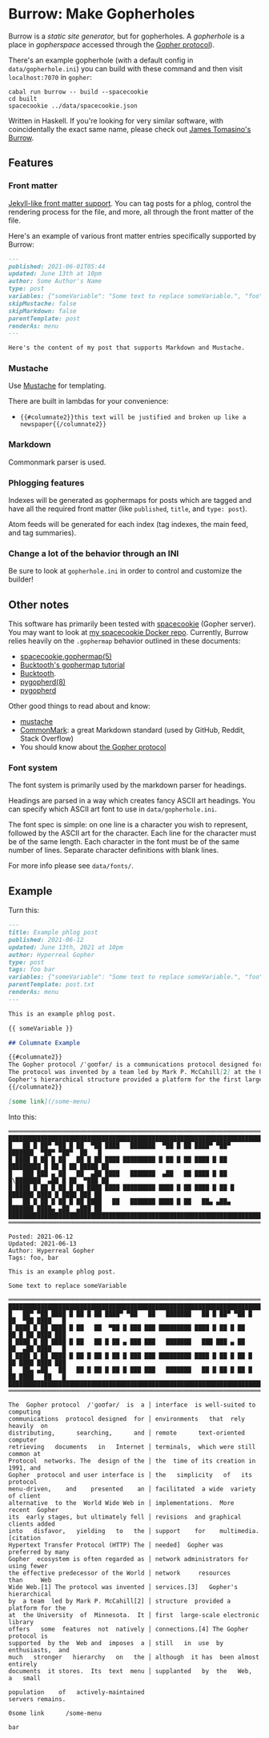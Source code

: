 # Burrow: Make Gopherholes

Burrow is a *static site generator,* but for gopherholes. A *gopherhole* is a place in *gopherspace* accessed through the [Gopher protocol](https://en.wikipedia.org/wiki/Gopher_%28protocol%29)).

There's an example gopherhole (with a default config in `data/gopherhole.ini`)
you can build with these command and then visit `localhost:7070` in `gopher`:

```
cabal run burrow -- build --spacecookie
cd built
spacecookie ../data/spacecookie.json
```

Written in Haskell. If you're looking for very similar software, with coincidentally the exact same name, please check out [James Tomasino's Burrow](https://github.com/jamestomasino/burrow).

## Features

### Front matter

[Jekyll-like front matter support](https://jekyllrb.com/docs/front-matter/). You can tag posts for a phlog, control the rendering process for the file, and more, all through the front matter of the file.

Here's an example of various front matter entries specifically supported by Burrow:

```markdown
---
published: 2021-06-01T05:44
updated: June 13th at 10pm
author: Some Author's Name
type: post
variables: {"someVariable": "Some text to replace someVariable.", "foo": "bar"}
skipMustache: false
skipMarkdown: false
parentTemplate: post
renderAs: menu
---

Here's the content of my post that supports Markdown and Mustache.
```

### Mustache

Use [Mustache](https://mustache.github.io/) for templating.

There are built in lambdas for your convenience:

  * `{{#columnate2}}this text will be justified and broken up like a newspaper{{/columnate2}}`

### Markdown

Commonmark parser is used.

### Phlogging features

Indexes will be generated as gophermaps for posts which are tagged and have all
the required front matter (like `published`, `title`, and `type: post`).

Atom feeds will be generated for each index (tag indexes, the main feed, and
tag summaries).

### Change a lot of the behavior through an INI

Be sure to look at `gopherhole.ini` in order to control and customize the builder!

## Other notes

This software has primarily been tested with
[spacecookie](https://github.com/sternenseemann/spacecookie) (Gopher server).
You may want to look at [my spacecookie Docker
repo](https://github.com/hyperrealgopher/docker-spacecookie). Currently, Burrow relies heavily on the `.gophermap` behavior outlined in these documents:

* [spacecookie.gophermap(5)](https://sternenseemann.github.io/spacecookie/spacecookie.json.5.html)
* [Bucktooth's gophermap tutorial](http://gopher.floodgap.com/gopher/gw.lite?=gopher.floodgap.com+70+302f6275636b2f6462726f7773653f666171757365203161)
* [Bucktooth](http://gopher.floodgap.com/gopher/gw.lite?=gopher.floodgap.com+70+312f6275636b).
* [pygopherd(8)](https://manpages.debian.org/unstable/pygopherd/pygopherd.8.en.html)
* [pygopherd](https://github.com/jgoerzen/pygopherd)

Other good things to read about and know:

* [mustache](https://mustache.github.io/mustache.5.html)
* [CommonMark](https://commonmark.org/): a great Markdown standard (used by GitHub, Reddit, Stack Overflow)
* You should know about [the Gopher protocol](https://en.wikipedia.org/wiki/Gopher_%28protocol%29)

### Font system

The font system is primarily used by the markdown parser for headings.

Headings are parsed in a way which creates fancy ASCII art headings. You can specify which ASCII art
font to use in `data/gopherhole.ini`.

The font spec is simple: on one line is a character you wish to represent, followed by the ASCII art for the character. Each line for the character must be of the same length. Each character in the font must be of the same number of lines. Separate character definitions with blank lines.

For more info please see `data/fonts/`.

## Example

Turn this:

```markdown
---
title: Example phlog post
published: 2021-06-12
updated: June 13th, 2021 at 10pm
author: Hyperreal Gopher
type: post
tags: foo bar
variables: {"someVariable": "Some text to replace someVariable.", "foo": "bar"}
parentTemplate: post.txt
renderAs: menu
---

This is an example phlog post.

{{ someVariable }}

## Columnate Example

{{#columnate2}}
The Gopher protocol /ˈɡoʊfər/ is a communications protocol designed for distributing, searching, and retrieving documents in Internet Protocol networks. The design of the Gopher protocol and user interface is menu-driven, and presented an alternative to the World Wide Web in its early stages, but ultimately fell into disfavor, yielding to the Hypertext Transfer Protocol (HTTP) The Gopher ecosystem is often regarded as the effective predecessor of the World Wide Web.[1]
The protocol was invented by a team led by Mark P. McCahill[2] at the University of Minnesota. It offers some features not natively supported by the Web and imposes a much stronger hierarchy on the documents it stores. Its text menu interface is well-suited to computing environments that rely heavily on remote text-oriented computer terminals, which were still common at the time of its creation in 1991, and the simplicity of its protocol facilitated a wide variety of client implementations. More recent Gopher revisions and graphical clients added support for multimedia.[citation needed] Gopher was preferred by many network administrators for using fewer network resources than Web services.[3]
Gopher's hierarchical structure provided a platform for the first large-scale electronic library connections.[4] The Gopher protocol is still in use by enthusiasts, and although it has been almost entirely supplanted by the Web, a small population of actively-maintained servers remains. 
{{/columnate2}}

[some link](/some-menu)
```

Into this:

```
══════════════════════════════════════════════════════════════════════════════════════════
██████████████████████████████████████████████████████████████████████████████████████████
█   ██ █ ██▀ ▀██ █ ██  ▀██ ████   ███████  ▀██ █ ██ ████▀ ▀██▀  ███████  ▀██▀ ▀██▀  ██   █
█ ████ █ ██ █ ██   ██ █ ██ ████ █████████ █ ██ █ ██ ████ █ ██ █████████ █ ██ █ ██ █████ ██
█   ███ ███ ▄ ██   ██  ▄██ ████   ███████  ▄██   ██ ████ █ ██ █\███████  ▄██ █ ██  ▀███ ██
█ ████ █ ██ █ ██ █ ██ ████ ████ █████████ ████ █ ██ ████ █ ██ █ ███████ ████ █ ████ ███ ██
█   ██ █ ██ █ ██ █ ██ ████   ██   ███████ ████ █ ██   ██▄ ▄██▄  ███████ ████▄ ▄██  ▄███ ██
██████████████████████████████████████████████████████████████████████████████████████████
══════════════════════════════════════════════════════════════════════════════════════════

Posted: 2021-06-12
Updated: 2021-06-13
Author: Hyperreal Gopher
Tags: foo, bar

This is an example phlog post.

Some text to replace someVariable

═════════════════════════════════════════════════════════════════════════════════════
█████████████████████████████████████████████████████████████████████████████████████
█   ██▀ ▀██ ████ █ ██ █ ██ ████▀ ▀██   ██   ███████   ██ █ ██▀ ▀██ █ ██  ▀██ ████   █
█ ████ █ ██ ████ █ ██   ██  ▀██ █ ███ ███ █████████ ████ █ ██ █ ██   ██ █ ██ ████ ███
█ ████ █ ██ ████ █ ██   ██ █ ██ ▄ ███ ███   ███████   ███ ███ ▄ ██   ██  ▄██ ████   █
█ ████ █ ██ ████ █ ██ █ ██ █ ██ █ ███ ███ █████████ ████ █ ██ █ ██ █ ██ ████ ████ ███
█   ██▄ ▄██   ██   ██ █ ██ █ ██ █ ███ ███   ███████   ██ █ ██ █ ██ █ ██ ████   ██   █
█████████████████████████████████████████████████████████████████████████████████████
═════════════════════════════════════════════════════════════════════════════════════

The  Gopher protocol  /ˈɡoʊfər/  is  a │ interface  is well-suited to computing
communications  protocol designed  for │ environments   that  rely  heavily  on
distributing,      searching,      and │ remote      text-oriented     computer
retrieving   documents   in   Internet │ terminals,  which were still common at
Protocol  networks. The  design of the │ the  time of its creation in 1991, and
Gopher  protocol and user interface is │ the   simplicity   of   its   protocol
menu-driven,    and    presented    an │ facilitated  a wide  variety of client
alternative  to the  World Wide Web in │ implementations.  More  recent  Gopher
its  early stages, but ultimately fell │ revisions  and graphical clients added
into   disfavor,   yielding   to   the │ support    for    multimedia.[citation
Hypertext Transfer Protocol (HTTP) The │ needed]  Gopher was  preferred by many
Gopher  ecosystem is often regarded as │ network administrators for using fewer
the effective predecessor of the World │ network     resources     than     Web
Wide Web.[1] The protocol was invented │ services.[3]   Gopher's   hierarchical
by  a team  led by Mark P. McCahill[2] │ structure  provided a platform for the
at  the University  of  Minnesota.  It │ first  large-scale electronic  library
offers   some  features  not  natively │ connections.[4] The Gopher protocol is
supported  by the  Web and  imposes  a │ still   in  use  by  enthusiasts,  and
much   stronger   hierarchy   on   the │ although  it has  been almost entirely
documents  it stores.  Its  text  menu │ supplanted   by  the   Web,  a   small

population    of   actively-maintained
servers remains.

0some link      /some-menu

bar
```
